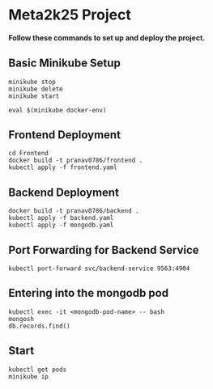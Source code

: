 # Meta2k25 Project
#### Follow these commands to set up and deploy the project.


## Basic Minikube Setup
```
minikube stop
minikube delete
minikube start
```

```
eval $(minikube docker-env)
```

## Frontend Deployment
```
cd Frontend
docker build -t pranav0786/frontend .
kubectl apply -f frontend.yaml 
```

## Backend Deployment
```
docker build -t pranav0786/backend .
kubectl apply -f backend.yaml
kubectl apply -f mongodb.yaml
```

## Port Forwarding for Backend Service
```
kubectl port-forward svc/backend-service 9563:4904
```

## Entering into the mongodb pod
```
kubectl exec -it <mongodb-pod-name> -- bash
mongosh
db.records.find()
```

## Start
```
kubectl get pods
minikube ip
```